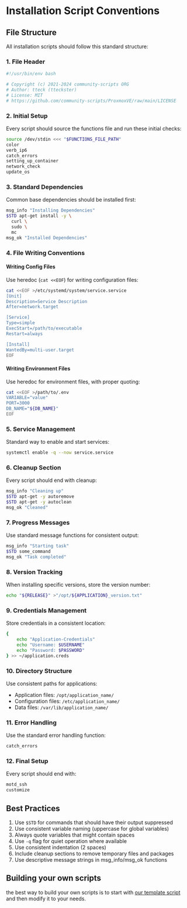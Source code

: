 # Installation Script Conventions

## File Structure
All installation scripts should follow this standard structure:

### 1. File Header
```bash
#!/usr/bin/env bash

# Copyright (c) 2021-2024 community-scripts ORG
# Author: tteck (tteckster)
# License: MIT
# https://github.com/community-scripts/ProxmoxVE/raw/main/LICENSE
```

### 2. Initial Setup
Every script should source the functions file and run these initial checks:

```bash
source /dev/stdin <<< "$FUNCTIONS_FILE_PATH"
color
verb_ip6
catch_errors
setting_up_container
network_check
update_os
```

### 3. Standard Dependencies
Common base dependencies should be installed first:

```bash
msg_info "Installing Dependencies"
$STD apt-get install -y \
  curl \
  sudo \
  mc 
msg_ok "Installed Dependencies"
```

### 4. File Writing Conventions

#### Writing Config Files
Use heredoc (`cat <<EOF`) for writing configuration files:

```bash
cat <<EOF >/etc/systemd/system/service.service
[Unit]
Description=Service Description
After=network.target

[Service]
Type=simple
ExecStart=/path/to/executable
Restart=always

[Install]
WantedBy=multi-user.target
EOF
```

#### Writing Environment Files
Use heredoc for environment files, with proper quoting:

```bash
cat <<EOF >/path/to/.env
VARIABLE="value"
PORT=3000
DB_NAME="${DB_NAME}"
EOF
```
### 5. Service Management
Standard way to enable and start services:

```bash
systemctl enable -q --now service.service
``` 

### 6. Cleanup Section
Every script should end with cleanup:

```bash
msg_info "Cleaning up"
$STD apt-get -y autoremove
$STD apt-get -y autoclean
msg_ok "Cleaned"
```

### 7. Progress Messages
Use standard message functions for consistent output:

```bash
msg_info "Starting task"
$STD some_command
msg_ok "Task completed"
```

### 8. Version Tracking
When installing specific versions, store the version number:

```bash
echo "${RELEASE}" >"/opt/${APPLICATION}_version.txt"
```

### 9. Credentials Management
Store credentials in a consistent location:

```bash
{
    echo "Application-Credentials"
    echo "Username: $USERNAME"
    echo "Password: $PASSWORD"
} >> ~/application.creds
```

### 10. Directory Structure
Use consistent paths for applications:
- Application files: `/opt/application_name/`
- Configuration files: `/etc/application_name/`
- Data files: `/var/lib/application_name/`

### 11. Error Handling
Use the standard error handling function:

```bash
catch_errors
```

### 12. Final Setup
Every script should end with:

```bash
motd_ssh
customize
```

## Best Practices
1. Use `$STD` for commands that should have their output suppressed
2. Use consistent variable naming (uppercase for global variables)
3. Always quote variables that might contain spaces
4. Use `-q` flag for quiet operation where available
5. Use consistent indentation (2 spaces)
6. Include cleanup sections to remove temporary files and packages
7. Use descriptive message strings in msg_info/msg_ok functions


## Building your own scripts
the best way to build your own scripts is to start with [our template script](https://github.com/community-scripts/ProxmoxVE/blob/main/docs/templates/example-install.sh) and then modify it to your needs.